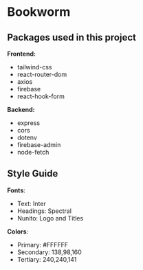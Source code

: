 # Bookworm

## Packages used in this project

**Frontend:**

- tailwind-css
- react-router-dom
- axios
- firebase
- react-hook-form

**Backend:**

- express
- cors
- dotenv
- firebase-admin
- node-fetch

## Style Guide

**Fonts**:

- Text: Inter
- Headings: Spectral
- Nunito: Logo and Titles

**Colors**:

- Primary: #FFFFFF
- Secondary: 138,98,160
- Tertiary: 240,240,141
